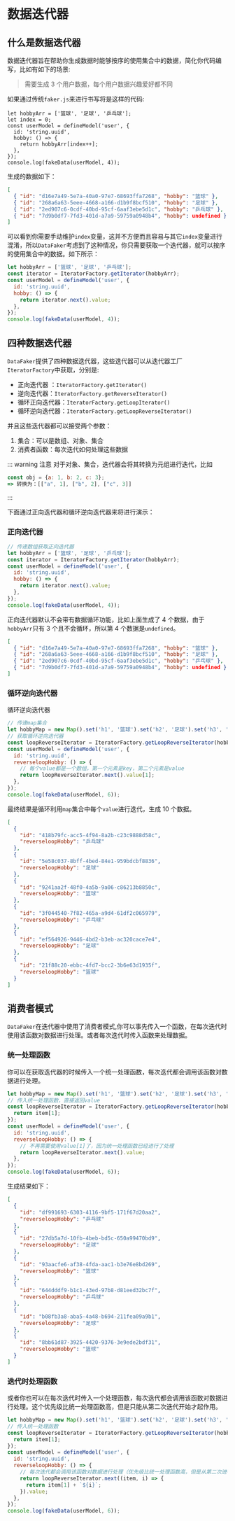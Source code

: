# 数据迭代器

## 什么是数据迭代器

数据迭代器旨在帮助你生成数据时能够按序的使用集合中的数据，简化你代码编写，比如有如下的场景:

> 需要生成 3 个用户数据，每个用户数据兴趣爱好都不同

如果通过传统`faker.js`来进行书写将是这样的代码:

```javascript{2,6}
let hobbyArr = ['篮球', '足球', '乒乓球'];
let index = 0;
const userModel = defineModel('user', {
  id: 'string.uuid',
  hobby: () => {
    return hobbyArr[index++];
  },
});
console.log(fakeData(userModel, 4));
```

生成的数据如下：

```json
[
  { "id": "d16e7a49-5e7a-40a0-97e7-68693ffa7268", "hobby": "篮球" },
  { "id": "268a6a63-5eee-4668-a166-d1b9f8bcf510", "hobby": "足球" },
  { "id": "2ed907c6-0cdf-40bd-95cf-6aaf3ebe5d1c", "hobby": "乒乓球" },
  { "id": "7d9b0df7-7fd3-401d-a7a9-59759a0948b4", "hobby": undefined }
]
```

可以看到你需要手动维护`index`变量，这并不方便而且容易与其它`index`变量进行混淆，所以`DataFaker`考虑到了这种情况，你只需要获取一个迭代器，就可以按序的使用集合中的数据。如下所示：

```javascript {2,6}
let hobbyArr = ['篮球', '足球', '乒乓球'];
const iterator = IteratorFactory.getIterator(hobbyArr);
const userModel = defineModel('user', {
  id: 'string.uuid',
  hobby: () => {
    return iterator.next().value;
  },
});
console.log(fakeData(userModel, 4));
```

## 四种数据迭代器

`DataFaker`提供了四种数据迭代器，这些迭代器可以从迭代器工厂`IteratorFactory`中获取，分别是:

- 正向迭代器 ：`IteratorFactory.getIterator()`
- 逆向迭代器：`IteratorFactory.getReverseIterator()`
- 循环正向迭代器：`IteratorFactory.getLoopIterator()`
- 循环逆向迭代器：`IteratorFactory.getLoopReverseIterator()`

并且这些迭代器都可以接受两个参数：

1. 集合：可以是数组、对象、集合
2. 消费者函数：每次迭代如何处理这些数据

::: warning 注意
对于对象、集合，迭代器会将其转换为元组进行迭代，比如

```javascript
const obj = {a: 1, b: 2, c: 3};
=> 转换为：[["a", 1], ["b", 2], ["c", 3]]
```

:::

下面通过正向迭代器和循环逆向迭代器来将进行演示：

### 正向迭代器

```javascript
// 传递数组获取正向迭代器
let hobbyArr = ['篮球', '足球', '乒乓球'];
const iterator = IteratorFactory.getIterator(hobbyArr);
const userModel = defineModel('user', {
  id: 'string.uuid',
  hobby: () => {
    return iterator.next().value;
  },
});
console.log(fakeData(userModel, 4));
```

正向迭代器默认不会带有数据循环功能，比如上面生成了 4 个数据，由于`hobbyArr`只有 3 个且不会循环，所以第 4 个数据是`undefined`。

```json {5}
[
  { "id": "d16e7a49-5e7a-40a0-97e7-68693ffa7268", "hobby": "篮球" },
  { "id": "268a6a63-5eee-4668-a166-d1b9f8bcf510", "hobby": "足球" },
  { "id": "2ed907c6-0cdf-40bd-95cf-6aaf3ebe5d1c", "hobby": "乒乓球" },
  { "id": "7d9b0df7-7fd3-401d-a7a9-59759a0948b4", "hobby": undefined }
]
```

### 循环逆向迭代器

循环逆向迭代器

```javascript {1-4,8-9}
// 传递map集合
let hobbyMap = new Map().set('h1', '篮球').set('h2', '足球').set('h3', '乒乓球');
// 获取循环逆向迭代器
const loopReverseIterator = IteratorFactory.getLoopReverseIterator(hobbyMap);
const userModel = defineModel('user', {
  id: 'string.uuid',
  reverseloopHobby: () => {
    // 每个value都是一个数组，第一个元素是key，第二个元素是value
    return loopReverseIterator.next().value[1];
  },
});
console.log(fakeData(userModel, 6));
```

最终结果是循环利用`map`集合中每个`value`进行迭代，生成 10 个数据。

```json {4,16}
[
  {
    "id": "418b79fc-acc5-4f94-8a2b-c23c9888d58c",
    "reverseloopHobby": "乒乓球"
  },
  {
    "id": "5e58c037-8bff-4bed-84e1-959bdcbf8836",
    "reverseloopHobby": "足球"
  },
  {
    "id": "9241aa2f-48f0-4a5b-9a06-c86213b8850c",
    "reverseloopHobby": "篮球"
  },
  {
    "id": "3f044540-7f82-465a-a9d4-61df2c065979",
    "reverseloopHobby": "乒乓球"
  },
  {
    "id": "ef564926-9446-4bd2-b3eb-ac320cace7e4",
    "reverseloopHobby": "足球"
  },
  {
    "id": "21f88c20-ebbc-4fd7-bcc2-3b6e63d1935f",
    "reverseloopHobby": "篮球"
  }
]
```

## 消费者模式

`DataFaker`在迭代器中使用了消费者模式,你可以事先传入一个函数，在每次迭代时使用该函数对数据进行处理。或者每次迭代时传入函数来处理数据。

### 统一处理函数

你可以在获取迭代器的时候传入一个统一处理函数，每次迭代都会调用该函数对数据进行处理。

```javascript {1-4,8-9}
let hobbyMap = new Map().set('h1', '篮球').set('h2', '足球').set('h3', '乒乓球');
// 传入统一处理函数，直接返回value
const loopReverseIterator = IteratorFactory.getLoopReverseIterator(hobbyMap, item => {
  return item[1];
});
const userModel = defineModel('user', {
  id: 'string.uuid',
  reverseloopHobby: () => {
    // 不再需要使用value[1]了，因为统一处理函数已经进行了处理
    return loopReverseIterator.next().value;
  },
});
console.log(fakeData(userModel, 6));
```

生成结果如下：

```json
[
  {
    "id": "df991693-6303-4116-9bf5-171f67d20aa2",
    "reverseloopHobby": "乒乓球"
  },
  {
    "id": "27db5a7d-10fb-4beb-bd5c-650a99470bd9",
    "reverseloopHobby": "足球"
  },
  {
    "id": "93aacfe6-af38-4fda-aac1-b3e76e8bd269",
    "reverseloopHobby": "篮球"
  },
  {
    "id": "644dddf9-b1c1-43ed-97b8-d81eed32bc7f",
    "reverseloopHobby": "乒乓球"
  },
  {
    "id": "b08fb3a8-aba5-4a48-b694-211fea09a9b1",
    "reverseloopHobby": "足球"
  },
  {
    "id": "8bb61d87-3925-4420-9376-3e9ede2bdf31",
    "reverseloopHobby": "篮球"
  }
]
```

### 迭代时处理函数

或者你也可以在每次迭代时传入一个处理函数，每次迭代都会调用该函数对数据进行处理。这个优先级比统一处理函数高，但是只能从第二次迭代开始才起作用。

```javascript {1-5,10-12}
let hobbyMap = new Map().set('h1', '篮球').set('h2', '足球').set('h3', '乒乓球');
// 传入统一处理函数
const loopReverseIterator = IteratorFactory.getLoopReverseIterator(hobbyMap, item => {
  return item[1];
});
const userModel = defineModel('user', {
  id: 'string.uuid',
  reverseloopHobby: () => {
    // 每次迭代都会调用该函数对数据进行处理（优先级比统一处理函数高，但是从第二次进行）
    return loopReverseIterator.next((item, i) => {
      return item[1] + `${i}`;
    }).value;
  },
});
console.log(fakeData(userModel, 6));
```
